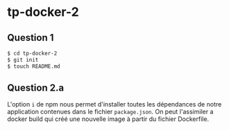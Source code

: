 # tp-docker-2

## Question 1

```bash
$ cd tp-docker-2
$ git init
$ touch README.md
```

## Question 2.a

L'option `i` de npm nous permet d'installer toutes les dépendances de notre application contenues dans le fichier `package.json`. On peut l'assimiler a docker build qui créé une nouvelle image à partir du fichier Dockerfile.
